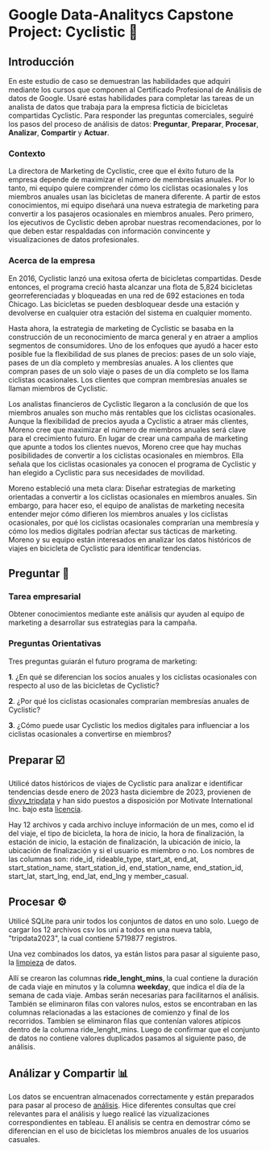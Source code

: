 # Google Data-Analitycs Capstone Project: Cyclistic 🚴

## Introducción

En este estudio de caso se demuestran las habilidades que adquiri mediante los cursos que componen al Certificado Profesional de Análisis de datos de Google. Usaré estas habilidades para completar las tareas de un analista de datos que trabaja para la empresa ficticia de bicicletas compartidas Cyclistic. Para responder las preguntas comerciales, seguiré los pasos del proceso de análisis de datos: **Preguntar**, **Preparar**, **Procesar**, **Analizar**, **Compartir** y **Actuar**.

### Contexto
La directora de Marketing de Cyclistic, cree que el éxito futuro de la empresa depende de maximizar el número de membresías anuales. Por lo tanto, mi equipo quiere comprender cómo los ciclistas ocasionales y los miembros anuales usan las bicicletas de manera diferente. A partir de estos conocimientos, mi equipo diseñará una nueva estrategia de marketing para convertir a los pasajeros ocasionales en miembros anuales. Pero primero, los ejecutivos de Cyclistic deben aprobar nuestras recomendaciones, por lo que deben estar respaldadas con información convincente y visualizaciones de datos profesionales.

### Acerca de la empresa
En 2016, Cyclistic lanzó una exitosa oferta de bicicletas compartidas. Desde entonces, el programa creció hasta alcanzar una flota de 5,824 bicicletas georreferenciadas y bloqueadas en una red de 692 estaciones en toda Chicago. Las bicicletas se pueden desbloquear desde una estación y devolverse en cualquier otra estación del sistema en cualquier momento.

Hasta ahora, la estrategia de marketing de Cyclistic se basaba en la construcción de un reconocimiento de marca general y en atraer a amplios segmentos de consumidores. Uno de los enfoques que ayudó a hacer esto posible fue la flexibilidad de sus planes de precios: pases de un solo viaje, pases de un día completo y membresías anuales. A los clientes que compran pases de un solo viaje o pases de un día completo se los llama ciclistas ocasionales. Los clientes que compran membresías anuales se llaman miembros de Cyclistic.

Los analistas financieros de Cyclistic llegaron a la conclusión de que los miembros anuales son mucho más rentables que los ciclistas ocasionales. Aunque la flexibilidad de precios ayuda a Cyclistic a atraer más clientes, Moreno cree que maximizar el número de miembros anuales será clave para el crecimiento futuro. En lugar de crear una campaña de marketing que apunte a todos los clientes nuevos, Moreno cree que hay muchas posibilidades de convertir a los ciclistas ocasionales en miembros. Ella señala que los ciclistas ocasionales ya conocen el programa de Cyclistic y han elegido a Cyclistic para sus necesidades de movilidad.

Moreno estableció una meta clara: Diseñar estrategias de marketing orientadas a convertir a los ciclistas ocasionales en miembros anuales. Sin embargo, para hacer eso, el equipo de analistas de marketing necesita entender mejor cómo difieren los miembros anuales y los ciclistas ocasionales, por qué los ciclistas ocasionales comprarían una membresía y cómo los medios digitales podrían afectar sus tácticas de marketing. Moreno y su equipo están interesados en analizar los datos históricos de viajes en bicicleta de Cyclistic para identificar tendencias.

## Preguntar 💬

### Tarea empresarial

Obtener conocimientos mediante este análisis qur ayuden al equipo de marketing a desarrollar sus estrategias para la campaña.

### Preguntas Orientativas

Tres preguntas guiarán el futuro programa de marketing:

 **1**. ¿En qué se diferencian los socios anuales y los ciclistas ocasionales con respecto al uso de las bicicletas de Cyclistic?
 
 **2**. ¿Por qué los ciclistas ocasionales comprarían membresías anuales de Cyclistic?
 
 **3**. ¿Cómo puede usar Cyclistic los medios digitales para influenciar a los ciclistas ocasionales a convertirse en miembros?

## Preparar ☑️

Utilicé datos históricos de viajes de Cyclistic para analizar e identificar tendencias desde enero de 2023 hasta diciembre de 2023, provienen de [divvy_tripdata](https://divvy-tripdata.s3.amazonaws.com/index.html) y han sido puestos a disposición por Motivate International Inc. bajo esta [licencia](https://divvybikes.com/data-license-agreement).

Hay 12 archivos y cada archivo incluye información de un mes, como el id del viaje, el tipo de bicicleta, la hora de inicio, la hora de finalización, la estación de inicio, la estación de finalización, la ubicación de inicio, la ubicación de finalización y si el usuario es miembro o no. Los nombres de las columnas son: ride_id, rideable_type, start_at, end_at, start_station_name, start_station_id, end_station_name, end_station_id, start_lat, start_lng, end_lat, end_lng y member_casual.

## Procesar ⚙️

Utilicé SQLite para unir todos los conjuntos de datos en uno solo. Luego de cargar los 12 archivos csv los uní a todos en una nueva tabla, "tripdata2023", la cual contiene 5719877 registros.

Una vez combinados los datos, ya están listos para pasar al siguiente paso, la [limpieza](https://github.com/ezequielgarcia13/Google-Data-Analitycs-Capstone-Project/blob/main/Limpieza%20Datos.sql) de datos.

Allí se crearon las columnas **ride_lenght_mins**, la cual contiene la duración de cada viaje en minutos y la columna **weekday**, que indica el día de la semana de cada viaje. Ambas serán necesarias para facilitarnos el análisis.
También se eliminaron filas con valores nulos, estos se encontraban en las columnas relacionadas a las estaciones de comienzo y final de los recorridos. Tambíen se eliminaron filas que contenían valores atípicos dentro de la columna ride_lenght_mins.
Luego de confirmar que el conjunto de datos no contiene valores duplicados pasamos al siguiente paso, de análisis. 

## Análizar y Compartir 📊

Los datos se encuentran almacenados correctamente y están preparados para pasar al proceso de [análisis](https://github.com/ezequielgarcia13/Google-Data-Analitycs-Capstone-Project/blob/main/Analisis%20datos.sql).
Hice diferentes consultas que creí relevantes para el análisis y luego realicé las vizualizaciones correspondientes en tableau. El análisis se centra en demostrar cómo se diferencian en el uso de bicicletas los miembros anuales de los usuarios casuales.









